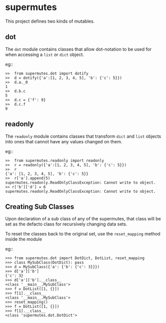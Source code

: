 supermutes
==========

This project defines two kinds of mutables.

dot
---

The ``dot`` module contains classes that allow dot-notation to be used for
when accessing a ``list`` or ``dict`` object.

eg::

    >>  from supermutes.dot import dotify
    >>  d = dotify({'a':[1, 2, 3, 4, 5], 'b': {'c': 5}})
    >>  d.a._0
    1
    >>  d.b.c
    5
    >>  d.c = {'f': 9}
    >>  d.c.f
    9

readonly
--------

The ``readonly`` module contains classes that transform ``dict`` and ``list``
objects into ones that cannot have any values changed on them.

eg::

    >>  from supermutes.readonly import readonly
    >>  r = readonly({'a':[1, 2, 3, 4, 5], 'b': {'c': 5}})
    >>  r
    {'a': [1, 2, 3, 4, 5], 'b': {'c': 5}}
    >>  r['a'].append(5)
    supermutes.readonly.ReadOnlyClassException: Cannot write to object.
    >> r['b']['d'] = 6
    supermutes.readonly.ReadOnlyClassException: Cannot write to object.


Creating Sub Classes
--------------------

Upon declaration of a sub class of any of the supermutes, that class will be
set as the defacto class for recursively changing data sets.

To reset the classes back to the original set, use the ``reset_mapping`` method
inside the module

eg::

    >>> from supermutes.dot import DotDict, DotList, reset_mapping
    >>> class MySubClass(DotDict): pass
    >>> d = MySubClass({'a': {'b': {'c': 3}}})
    >>> d['a']['b']
    {'c': 3}
    >>> d['a']['b'].__class__
    <class '__main__.MySubClass'>
    >>> f = DotList([1, {}])
    >>> f[1].__class__
    <class '__main__.MySubClass'>
    >>> reset_mapping()
    >>> f = DotList([1, {}])
    >>> f[1].__class__
    <class 'supermutes.dot.DotDict'>



